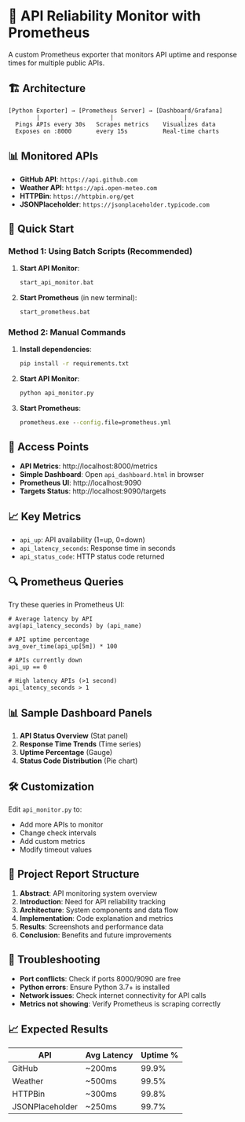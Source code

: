 # 🚀 API Reliability Monitor with Prometheus

A custom Prometheus exporter that monitors API uptime and response times for multiple public APIs.

## 🏗️ Architecture

```
[Python Exporter] → [Prometheus Server] → [Dashboard/Grafana]
        |                    |                    |
  Pings APIs every 30s   Scrapes metrics    Visualizes data
  Exposes on :8000       every 15s          Real-time charts
```

## 📊 Monitored APIs

- **GitHub API**: `https://api.github.com`
- **Weather API**: `https://api.open-meteo.com`
- **HTTPBin**: `https://httpbin.org/get`
- **JSONPlaceholder**: `https://jsonplaceholder.typicode.com`

## 🚀 Quick Start

### Method 1: Using Batch Scripts (Recommended)

1. **Start API Monitor**:
   ```cmd
   start_api_monitor.bat
   ```

2. **Start Prometheus** (in new terminal):
   ```cmd
   start_prometheus.bat
   ```

### Method 2: Manual Commands

1. **Install dependencies**:
   ```cmd
   pip install -r requirements.txt
   ```

2. **Start API Monitor**:
   ```cmd
   python api_monitor.py
   ```

3. **Start Prometheus**:
   ```cmd
   prometheus.exe --config.file=prometheus.yml
   ```

## 🔗 Access Points

- **API Metrics**: http://localhost:8000/metrics
- **Simple Dashboard**: Open `api_dashboard.html` in browser
- **Prometheus UI**: http://localhost:9090
- **Targets Status**: http://localhost:9090/targets

## 📈 Key Metrics

- `api_up`: API availability (1=up, 0=down)
- `api_latency_seconds`: Response time in seconds
- `api_status_code`: HTTP status code returned

## 🔍 Prometheus Queries

Try these queries in Prometheus UI:

```promql
# Average latency by API
avg(api_latency_seconds) by (api_name)

# API uptime percentage
avg_over_time(api_up[5m]) * 100

# APIs currently down
api_up == 0

# High latency APIs (>1 second)
api_latency_seconds > 1
```

## 📊 Sample Dashboard Panels

1. **API Status Overview** (Stat panel)
2. **Response Time Trends** (Time series)
3. **Uptime Percentage** (Gauge)
4. **Status Code Distribution** (Pie chart)

## 🛠️ Customization

Edit `api_monitor.py` to:
- Add more APIs to monitor
- Change check intervals
- Add custom metrics
- Modify timeout values

## 📝 Project Report Structure

1. **Abstract**: API monitoring system overview
2. **Introduction**: Need for API reliability tracking
3. **Architecture**: System components and data flow
4. **Implementation**: Code explanation and metrics
5. **Results**: Screenshots and performance data
6. **Conclusion**: Benefits and future improvements

## 🔧 Troubleshooting

- **Port conflicts**: Check if ports 8000/9090 are free
- **Python errors**: Ensure Python 3.7+ is installed
- **Network issues**: Check internet connectivity for API calls
- **Metrics not showing**: Verify Prometheus is scraping correctly

## 📈 Expected Results

| API | Avg Latency | Uptime % |
|-----|-------------|----------|
| GitHub | ~200ms | 99.9% |
| Weather | ~500ms | 99.5% |
| HTTPBin | ~300ms | 99.8% |
| JSONPlaceholder | ~250ms | 99.7% |